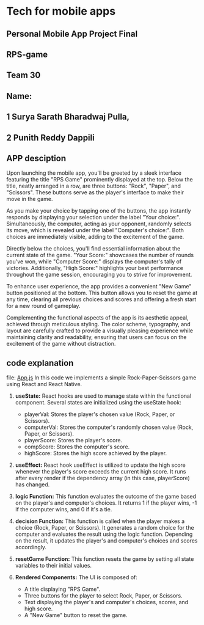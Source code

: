 # Tech for mobile apps
## Personal Mobile App Project Final 
## RPS-game
##  Team 30
## Name: 
## 1 Surya Sarath Bharadwaj Pulla, 
## 2 Punith Reddy Dappili

## APP desciption
Upon launching the mobile app, you'll be greeted by a sleek interface featuring the title "RPS Game" prominently displayed at the top. Below the title, neatly arranged in a row, are three buttons: "Rock", "Paper", and "Scissors". These buttons serve as the player's interface to make their move in the game.

As you make your choice by tapping one of the buttons, the app instantly responds by displaying your selection under the label "Your choice:". Simultaneously, the computer, acting as your opponent, randomly selects its move, which is revealed under the label "Computer's choice:". Both choices are immediately visible, adding to the excitement of the game.

Directly below the choices, you'll find essential information about the current state of the game. "Your Score:" showcases the number of rounds you've won, while "Computer Score:" displays the computer's tally of victories. Additionally, "High Score:" highlights your best performance throughout the game session, encouraging you to strive for improvement.

To enhance user experience, the app provides a convenient "New Game" button positioned at the bottom. This button allows you to reset the game at any time, clearing all previous choices and scores and offering a fresh start for a new round of gameplay.

Complementing the functional aspects of the app is its aesthetic appeal, achieved through meticulous styling. The color scheme, typography, and layout are carefully crafted to provide a visually pleasing experience while maintaining clarity and readability, ensuring that users can focus on the excitement of the game without distraction.

## code explanation 
file: [App.js](App.js)
In this code we implements a simple Rock-Paper-Scissors game using React and React Native. 

1. **useState:** React hooks are used to manage state within the functional component. Several states are initialized using the useState hook:
   - playerVal: Stores the player's chosen value (Rock, Paper, or Scissors).
   - computerVal: Stores the computer's randomly chosen value (Rock, Paper, or Scissors).
   - playerScore: Stores the player's score.
   - compScore: Stores the computer's score.
   - highScore: Stores the high score achieved by the player.

2. **useEffect:** React hook useEffect is utilized to update the high score whenever the player's score exceeds the current high score. It runs after every render if the dependency array (in this case, playerScore) has changed.

3. **logic Function:** This function evaluates the outcome of the game based on the player's and computer's choices. It returns 1 if the player wins, -1 if the computer wins, and 0 if it's a tie.

4. **decision Function:** This function is called when the player makes a choice (Rock, Paper, or Scissors). It generates a random choice for the computer and evaluates the result using the logic function. Depending on the result, it updates the player's and computer's choices and scores accordingly.

5. **resetGame Function:** This function resets the game by setting all state variables to their initial values.

6. **Rendered Components:** The UI is composed of:
   - A title displaying "RPS Game".
   - Three buttons for the player to select Rock, Paper, or Scissors.
   - Text displaying the player's and computer's choices, scores, and high score.
   - A "New Game" button to reset the game.

